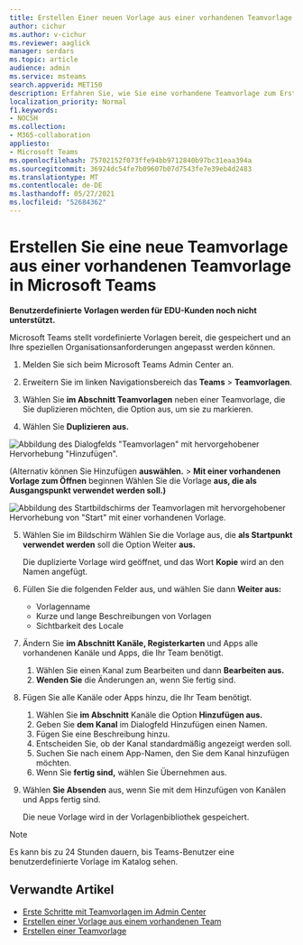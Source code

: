 ```yaml
---
title: Erstellen Einer neuen Vorlage aus einer vorhandenen Teamvorlage in Microsoft Teams
author: cichur
ms.author: v-cichur
ms.reviewer: aaglick
manager: serdars
ms.topic: article
audience: admin
ms.service: msteams
search.appverid: MET150
description: Erfahren Sie, wie Sie eine vorhandene Teamvorlage zum Erstellen einer neuen Teamvorlage in einem Microsoft Teams.
localization_priority: Normal
f1.keywords:
- NOCSH
ms.collection:
- M365-collaboration
appliesto:
- Microsoft Teams
ms.openlocfilehash: 75702152f073ffe94bb9712840b97bc31eaa394a
ms.sourcegitcommit: 36924dc54fe7b09607b07d7543fe7e39eb4d2483
ms.translationtype: MT
ms.contentlocale: de-DE
ms.lasthandoff: 05/27/2021
ms.locfileid: "52684362"
---
```

# <a name="create-a-new-team-template-from-an-existing-team-template-in-microsoft-teams"></a>Erstellen Sie eine neue Teamvorlage aus einer vorhandenen Teamvorlage in Microsoft Teams

**Benutzerdefinierte Vorlagen werden für EDU-Kunden noch nicht unterstützt.**

Microsoft Teams stellt vordefinierte Vorlagen bereit, die gespeichert und an Ihre speziellen Organisationsanforderungen angepasst werden können.

1. Melden Sie sich beim Microsoft Teams Admin Center an.

2. Erweitern Sie im linken Navigationsbereich das **Teams**  >  **Teamvorlagen**.

3. Wählen Sie **im Abschnitt Teamvorlagen** neben einer Teamvorlage, die Sie duplizieren möchten, die Option aus, um sie zu markieren.

4. Wählen Sie **Duplizieren aus.**

![Abbildung des Dialogfelds "Teamvorlagen" mit hervorgehobener Hervorhebung "Hinzufügen".](media/template-duplicate.png)

(Alternativ können Sie Hinzufügen **auswählen.**  >  **Mit einer vorhandenen Vorlage zum Öffnen** beginnen Wählen Sie die Vorlage **aus, die als Ausgangspunkt verwendet werden soll.)**

![Abbildung des Startbildschirms der Teamvorlagen mit hervorgehobener Hervorhebung von "Start" mit einer vorhandenen Vorlage.](media/template-start-existing-template.png)

5. Wählen Sie im Bildschirm Wählen Sie die Vorlage aus, die **als Startpunkt verwendet werden** soll die Option Weiter **aus.**

    Die duplizierte Vorlage wird geöffnet, und das Wort **Kopie** wird an den Namen angefügt.

6. Füllen Sie die folgenden Felder aus, und wählen Sie dann **Weiter aus:**
    - Vorlagenname
    - Kurze und lange Beschreibungen von Vorlagen
    - Sichtbarkeit des Locale  

7. Ändern Sie **im Abschnitt Kanäle, Registerkarten** und Apps alle vorhandenen Kanäle und Apps, die Ihr Team benötigt.

    1. Wählen Sie einen Kanal zum Bearbeiten und dann **Bearbeiten aus.**
    2. **Wenden Sie** die Änderungen an, wenn Sie fertig sind.

8. Fügen Sie alle Kanäle oder Apps hinzu, die Ihr Team benötigt.

    1. Wählen Sie **im Abschnitt** Kanäle die Option **Hinzufügen aus.**
    2. Geben Sie **dem Kanal** im Dialogfeld Hinzufügen einen Namen.
    3. Fügen Sie eine Beschreibung hinzu.
    4. Entscheiden Sie, ob der Kanal standardmäßig angezeigt werden soll.
    5. Suchen Sie nach einem App-Namen, den Sie dem Kanal hinzufügen möchten.
    6. Wenn Sie **fertig sind,** wählen Sie Übernehmen aus.

7. Wählen **Sie Absenden** aus, wenn Sie mit dem Hinzufügen von Kanälen und Apps fertig sind.

    Die neue Vorlage wird in der Vorlagenbibliothek gespeichert.

> [!Note]
> Es kann bis zu 24 Stunden dauern, bis Teams-Benutzer eine benutzerdefinierte Vorlage im Katalog sehen.

## <a name="related-articles"></a>Verwandte Artikel

- [Erste Schritte mit Teamvorlagen im Admin Center](get-started-with-teams-templates-in-the-admin-console.md)
- [Erstellen einer Vorlage aus einem vorhandenen Team](create-template-from-existing-team.md)
- [Erstellen einer Teamvorlage](create-a-team-template.md)